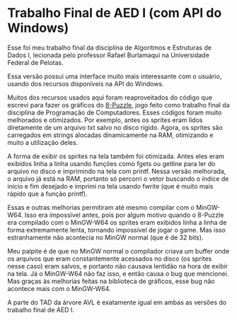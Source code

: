 # Trabalho Final de AED I (com API do Windows)

Esse foi meu trabalho final da disciplina de Algoritmos e Estruturas de Dados I, lecionada pelo professor Rafael Burlamaqui na Universidade Federal de Pelotas. 

Essa versão possui uma interface muito mais interessante com o usuário, usando dos recursos disponíveis na API do Windows.

Muitos dos recursos usados aqui foram reaproveitados do código que escrevi para fazer os gráficos do [8-Puzzle](https://github.com/Equiel-1703/8-Puzzle), jogo feito como trabalho final da disciplina de Programação de Computadores. Esses códigos foram muito melhorados e otimizados. Por exemplo, antes os sprites eram lidos diretamente de um arquivo txt salvo no disco rígido. Agora, os sprites são carregados em strings alocadas dinamicamente na RAM, otimizando e muito a utilização deles. 

A forma de exibir os sprites na tela também foi otimizada. Antes eles eram exibidos linha a linha usando funções como fgets ou getline para ler do arquivo no disco e imprimindo na tela com printf. Nessa versão melhorada, o arquivo já está na RAM, portanto só percorri o vetor buscando o índice de início e fim desejado e imprimi na tela usando fwrite (que é muito mais rápido que a função printf).

Essas e outras melhorias permitiram até mesmo compilar com o MinGW-W64. Isso era impossível antes, pois por algum motivo quando o 8-Puzzle era compilado com o MinGW-W64 os sprites eram exibidos linha a linha de forma extremamente lenta, tornando impossível de jogar o game. Mas isso estranhamente não acontecia no MinGW normal (que é de 32 bits).

Meu palpite é de que no MinGW normal o compilador criava um buffer onde os arquivos que eram constantemente acessados no disco (os sprites nesse caso) eram salvos, e portanto não causava lentidão na hora de exibir na tela. Já o MinGW-W64 não faz isso, e então causa o bug que mencionei. Mas graças às melhorias feitas na biblioteca de gráficos, esse bug não acontece mais com o MinGW-W64.

A parte do TAD da árvore AVL é exatamente igual em ambas as versões do trabalho final de AED I.

